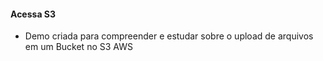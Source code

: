 #### Acessa S3 ###
- Demo criada para compreender e estudar sobre o upload de arquivos em um Bucket no S3 AWS
